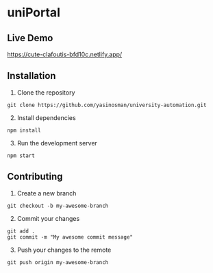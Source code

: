 # uniPortal

## Live Demo

https://cute-clafoutis-bfd10c.netlify.app/

## Installation

1. Clone the repository

```
git clone https://github.com/yasinosman/university-automation.git
```

2. Install dependencies

```
npm install
```

3. Run the development server

```
npm start
```

## Contributing

1. Create a new branch

```
git checkout -b my-awesome-branch
```

2. Commit your changes

```
git add .
git commit -m "My awesome commit message"
```

3. Push your changes to the remote

```
git push origin my-awesome-branch
```
